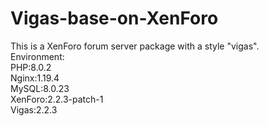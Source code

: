 # Vigas-base-on-XenForo  
This is a XenForo forum server package with a style "vigas".  
Environment:  
PHP:8.0.2  
Nginx:1.19.4  
MySQL:8.0.23  
XenForo:2.2.3-patch-1  
Vigas:2.2.3  
